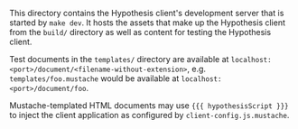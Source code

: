 This directory contains the Hypothesis client's development server that is
started by `make dev`. It hosts the assets that make up the Hypothesis client
from the `build/` directory as well as content for testing the Hypothesis client.

Test documents in the `templates/` directory are available at
`localhost:<port>/document/<filename-without-extension>`,
e.g. `templates/foo.mustache` would be available at `localhost:<port>/document/foo`.

Mustache-templated HTML documents may use `{{{ hypothesisScript }}}` to inject
the client application as configured by `client-config.js.mustache`.

